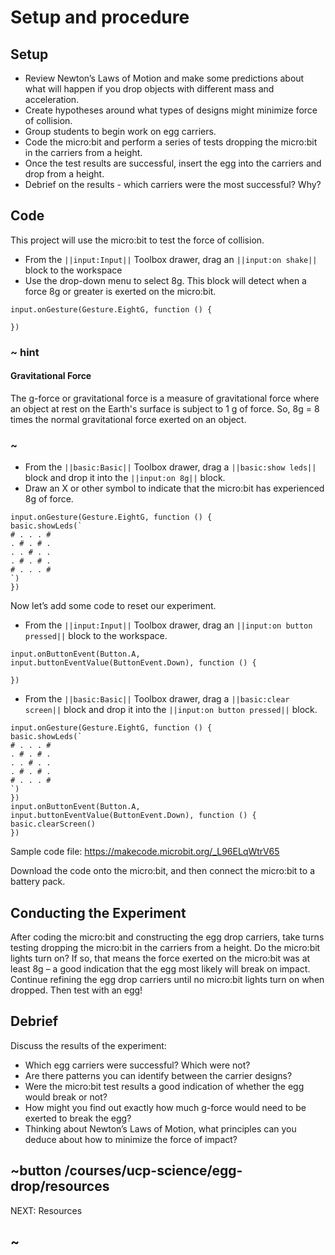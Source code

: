 # Setup and procedure

## Setup

* Review Newton’s Laws of Motion and make some predictions about what will happen if you drop objects with different mass and acceleration.
* Create hypotheses around what types of designs might minimize force of collision.
* Group students to begin work on egg carriers.
* Code the micro:bit and perform a series of tests dropping the micro:bit in the carriers from a height.
* Once the test results are successful, insert the egg into the carriers and drop from a height.
* Debrief on the results - which carriers were the most successful? Why?

## Code

This project will use the micro:bit to test the force of collision.

* From the ``||input:Input||`` Toolbox drawer, drag an ``||input:on shake||`` block to the workspace
* Use the drop-down menu to select 8g. This block will detect when a force 8g or greater is exerted on the micro:bit.

```blocks
input.onGesture(Gesture.EightG, function () {

})
```

### ~ hint

#### Gravitational Force

The g-force or gravitational force is a measure of gravitational force where an object at rest on the Earth's surface is subject to 1 g of force. So, 8g = 8 times the normal gravitational force exerted on an object.
### ~

* From the ``||basic:Basic||`` Toolbox drawer, drag a ``||basic:show leds||`` block and drop it into the ``||input:on 8g||`` block.
* Draw an X or other symbol to indicate that the micro:bit has experienced 8g of force.

```blocks
input.onGesture(Gesture.EightG, function () {
basic.showLeds(`
# . . . #
. # . # .
. . # . .
. # . # .
# . . . #
`)
})
```

Now let’s add some code to reset our experiment.

* From the ``||input:Input||`` Toolbox drawer, drag an ``||input:on button pressed||`` block to the workspace.

```blocks
input.onButtonEvent(Button.A, input.buttonEventValue(ButtonEvent.Down), function () {

})
```

* From the ``||basic:Basic||`` Toolbox drawer, drag a ``||basic:clear screen||`` block and drop it into the ``||input:on button pressed||`` block.

```blocks
input.onGesture(Gesture.EightG, function () {
basic.showLeds(`
# . . . #
. # . # .
. . # . .
. # . # .
# . . . #
`)
})
input.onButtonEvent(Button.A, input.buttonEventValue(ButtonEvent.Down), function () {
basic.clearScreen()
})
```

Sample code file: https://makecode.microbit.org/_L96ELqWtrV65

Download the code onto the micro:bit, and then connect the micro:bit to a battery pack.

## Conducting the Experiment

After coding the micro:bit and constructing the egg drop carriers, take turns testing dropping the micro:bit in the carriers from a height. Do the micro:bit lights turn on? If so, that means the force exerted on the micro:bit was at least 8g – a good indication that the egg most likely will break on impact. Continue refining the egg drop carriers until no micro:bit lights turn on when dropped. Then test with an egg!

## Debrief

Discuss the results of the experiment:

* Which egg carriers were successful? Which were not?
* Are there patterns you can identify between the carrier designs?
* Were the micro:bit test results a good indication of whether the egg would break or not?
* How might you find out exactly how much g-force would need to be exerted to break the egg?
* Thinking about Newton’s Laws of Motion, what principles can you deduce about how to minimize the force of impact?

## ~button /courses/ucp-science/egg-drop/resources
NEXT: Resources
## ~
